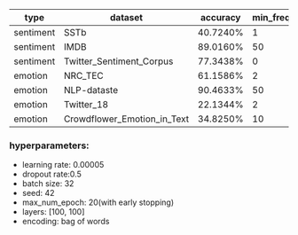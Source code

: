 type|dataset|accuracy|min_freq
---|---|---|---
sentiment|SSTb|40.7240%|1
sentiment|IMDB|89.0160%|50
sentiment|Twitter_Sentiment_Corpus|77.3438%|0
emotion|NRC_TEC|61.1586%|2
emotion|NLP-dataste|90.4633%|50
emotion|Twitter_18|22.1344%|2
emotion|Crowdflower_Emotion_in_Text|34.8250%|10

### hyperparameters:
- learning rate: 0.00005
- dropout rate:0.5
- batch size: 32
- seed: 42
- max_num_epoch: 20(with early stopping)
- layers: [100, 100]
- encoding: bag of words